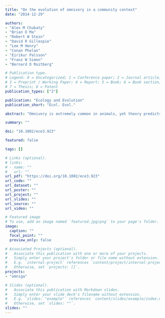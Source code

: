 ```yaml
---
title: "On the evolution of omnivory in a community context"
date: "2014-12-29"

authors:
- "Alex M Chubaty"
- "Brian O Ma"
- "Robert W Stein"
- "David R Gillespie"
- "Lee M Henry"
- "Conan Phelan"
- "Eirikur Palsson"
- "Franz W Simon"
- "Bernard D Roitberg"

# Publication type.
# Legend: 0 = Uncategorized; 1 = Conference paper; 2 = Journal article;
# 3 = Preprint / Working Paper; 4 = Report; 5 = Book; 6 = Book section;
# 7 = Thesis; 8 = Patent
publication_types: ["2"]

publication: "Ecology and Evolution"
publication_short: "Ecol. Evol."

abstract: "Omnivory is extremely common in animals, yet theory predicts that when given a choice of resources specialization should be favored over being generalist. The evolution of a feeding phenotype involves complex interactions with many factors other than resource choice alone, including environmental heterogeneity, resource quality, availability, and interactions with other organisms. We applied an evolutionary simulation model to examine how ecological conditions shape evolution of feeding phenotypes (e.g., omnivory), by varying the quality and availability (absolute and relative) of plant and animal (prey) resources. Resulting feeding phenotypes were defined by the relative contribution of plants and prey to diets of individuals. We characterized organisms using seven traits that were allowed to evolve freely in different simulated environments, and we asked which traits are important for different feeding phenotypes to evolve among interacting organisms. Carnivores, herbivores, and omnivores all coexisted without any requirement in the model for a synergistic effect of eating plant and animal prey. Omnivores were most prevalent when ratio of plants and animal prey was low, and to a lesser degree, when habitat productivity was high. A key result of the model is that omnivores evolved through many different combinations of trait values and environmental contexts. Specific combinations of traits tended to form emergent trait complexes, and under certain environmental conditions, are expressed as omnivorous feeding phenotypes. The results indicate that relative availabilities of plants and prey (over the quality of resources) determine an individual's feeding class and that feeding phenotypes are often the product of convergent evolution of emergent trait complexes under specific environmental conditions. Foraging outcomes appear to be consequences of degree and type of phenotypic specialization for plant and animal prey, navigation and exploitation of the habitat, reproduction, and interactions with other individuals in a heterogeneous environment. Omnivory should not be treated as a fixed strategy, but instead a pattern of phenotypic expression, emerging from diverse genetic sources and coevolving across a range of ecological contexts."

summary: ""

doi: "10.1002/ece3.923"

featured: false

tags: []

# Links (optional).
# links:
# - name: ""
#   url: ""
url_pdf: "https://doi.org/10.1002/ece3.923"
url_code: ""
url_dataset: ""
url_poster: ""
url_project: ""
url_slides: ""
url_source: ""
url_video: ""

# Featured image
# To use, add an image named `featured.jpg/png` to your page's folder.
image:
  caption: ""
  focal_point: ""
  preview_only: false

# Associated Projects (optional).
#   Associate this publication with one or more of your projects.
#   Simply enter your project's folder or file name without extension.
#   E.g. `internal-project` references `content/project/internal-project/index.md`.
#   Otherwise, set `projects: []`.
projects:
- "omniga"

# Slides (optional).
#   Associate this publication with Markdown slides.
#   Simply enter your slide deck's filename without extension.
#   E.g. `slides: "example"` references `content/slides/example/index.md`.
#   Otherwise, set `slides: ""`.
slides: ""
---
```

